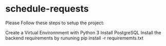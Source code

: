 # schedule-requests

Please Follow these steps to setup the project:  

Create a Virtual Environnment with Python 3
Install PostgreSQL
Install the backend requirements by rununing pip install -r requirememts.txt
